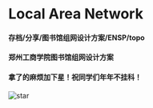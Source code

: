 # Local Area Network
#### 存档/分享/图书馆组网设计方案/ENSP/topo<br>
#### 郑州工商学院图书馆组网设计方案<br>
#### 拿了的麻烦加下星！祝同学们年年不挂科！<br>
![star](https://github.com/user-attachments/assets/797d7ee2-b61c-437a-9ee9-1bc6d9d51b74)
